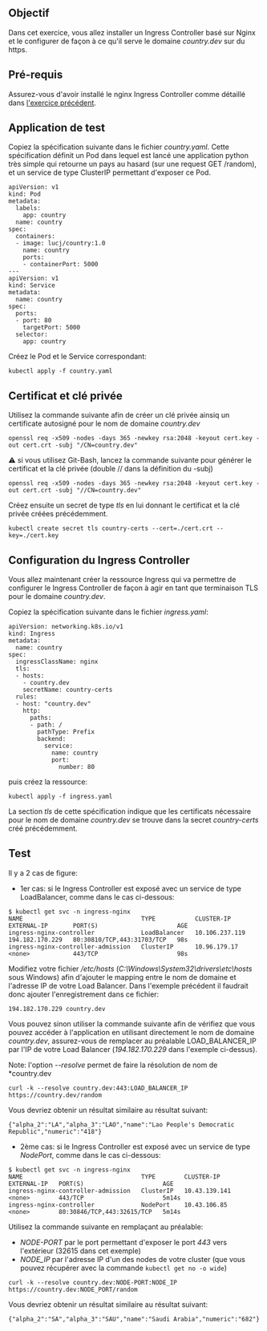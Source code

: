 ## Objectif

Dans cet exercice, vous allez installer un Ingress Controller basé sur Nginx et le configurer de façon à ce qu'il serve le domaine *country.dev* sur du https.

## Pré-requis

Assurez-vous d'avoir installé le nginx Ingress Controller comme détaillé dans [l'exercice précédent](https://gitlab.com/lucj/k8s-exercices/-/blob/master/Ingress/nginx-ingress.md).

## Application de test

Copiez la spécification suivante dans le fichier *country.yaml*. Cette spécification définit un Pod dans lequel est lancé une application python très simple qui retourne un pays au hasard (sur une request GET /random), et un service de type ClusterIP permettant d'exposer ce Pod.

```
apiVersion: v1
kind: Pod
metadata:
  labels:
    app: country
  name: country
spec:
  containers:
  - image: lucj/country:1.0
    name: country
    ports:
    - containerPort: 5000
---
apiVersion: v1
kind: Service
metadata:
  name: country
spec:
  ports:
  - port: 80
    targetPort: 5000
  selector:
    app: country
```

Créez le Pod et le Service correspondant:

```
kubectl apply -f country.yaml
```

## Certificat et clé privée

Utilisez la commande suivante afin de créer un clé privée ainsiq un certificate autosigné pour le nom de domaine *country.dev*

```
openssl req -x509 -nodes -days 365 -newkey rsa:2048 -keyout cert.key -out cert.crt -subj "/CN=country.dev"
```

:warning: si vous utilisez Git-Bash, lancez la commande suivante pour générer le certificat et la clé privée (double // dans la définition du -subj)

```
openssl req -x509 -nodes -days 365 -newkey rsa:2048 -keyout cert.key -out cert.crt -subj "//CN=country.dev"
```

Créez ensuite un secret de type *tls* en lui donnant le certificat et la clé privée créées précédemment.

````
kubectl create secret tls country-certs --cert=./cert.crt --key=./cert.key
````

## Configuration du Ingress Controller

Vous allez maintenant créer la ressource Ingress qui va permettre de configurer le Ingress Controller de façon à agir en tant que terminaison TLS pour le domaine *country.dev*.

Copiez la spécification suivante dans le fichier *ingress.yaml*:

```
apiVersion: networking.k8s.io/v1
kind: Ingress
metadata:
  name: country
spec:
  ingressClassName: nginx
  tls:
  - hosts:
    - country.dev
    secretName: country-certs
  rules:
  - host: "country.dev"
    http:
      paths:
      - path: /
        pathType: Prefix
        backend:
          service:
            name: country
            port:
              number: 80
```

puis créez la ressource:

```
kubectl apply -f ingress.yaml
```

La section *tls* de cette spécification indique que les certificats nécessaire pour le nom de domaine *country.dev* se trouve dans la secret *country-certs* créé précédemment.

## Test

Il y a 2 cas de figure:

- 1er cas: si le Ingress Controller est exposé avec un service de type LoadBalancer, comme dans le cas ci-dessous:

```
$ kubectl get svc -n ingress-nginx
NAME                                 TYPE           CLUSTER-IP       EXTERNAL-IP       PORT(S)                      AGE
ingress-nginx-controller             LoadBalancer   10.106.237.119   194.182.170.229   80:30810/TCP,443:31703/TCP   98s
ingress-nginx-controller-admission   ClusterIP      10.96.179.17     <none>            443/TCP                      98s
```

Modifiez votre fichier */etc/hosts* (*C:\Windows\System32\drivers\etc\hosts* sous Windows) afin d'ajouter le mapping entre le nom de domaine et l'adresse IP de votre Load Balancer. Dans l'exemple précédent il faudrait donc ajouter l'enregistrement dans ce fichier:

```
194.182.170.229 country.dev
```

Vous pouvez sinon utiliser la commande suivante afin de vérifiez que vous pouvez accéder à l'application en utilisant directement le nom de domaine *country.dev*, assurez-vous de remplacer au préalable LOAD_BALANCER_IP par l'IP de votre Load Balancer (*194.182.170.229* dans l'exemple ci-dessus).

Note: l'option *--resolve* permet de faire la résolution de nom de *country.dev

```
curl -k --resolve country.dev:443:LOAD_BALANCER_IP https://country.dev/random
```

Vous devriez obtenir un résultat similaire au résultat suivant:

```
{"alpha_2":"LA","alpha_3":"LAO","name":"Lao People's Democratic Republic","numeric":"418"}
```

- 2ème cas: si le Ingress Controller est exposé avec un service de type *NodePort*, comme dans le cas ci-dessous:

```
$ kubectl get svc -n ingress-nginx
NAME                                 TYPE        CLUSTER-IP      EXTERNAL-IP   PORT(S)                      AGE
ingress-nginx-controller-admission   ClusterIP   10.43.139.141   <none>        443/TCP                      5m14s
ingress-nginx-controller             NodePort    10.43.106.85    <none>        80:30846/TCP,443:32615/TCP   5m14s
```

Utilisez la commande suivante en remplaçant au préalable:
- *NODE-PORT* par le port permettant d'exposer le port *443* vers l'extérieur (32615 dans cet exemple) 
- *NODE_IP* par l'adresse IP d'un des nodes de votre cluster (que vous pouvez récupérer avec la commande `kubectl get no -o wide`)

```
curl -k --resolve country.dev:NODE-PORT:NODE_IP https://country.dev:NODE_PORT/random
```

Vous devriez obtenir un résultat similaire au résultat suivant:

```
{"alpha_2":"SA","alpha_3":"SAU","name":"Saudi Arabia","numeric":"682"}
```